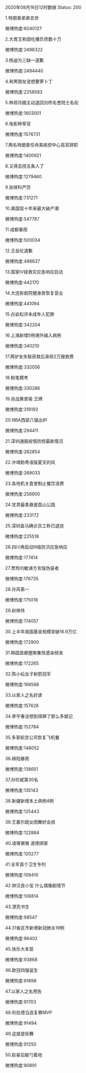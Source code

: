 2020年08月16日12时数据
Status: 200

1.特朗普弟弟去世

微博热度:6040127

2.大胃王称因吃播负债数十万

微博热度:2498322

3.杨迪为三缺一道歉

微博热度:2494440

4.和男朋友说想要萝卜丁

微博热度:2258583

5.林郑月娥主动退回剑桥名誉院士名衔

微博热度:1603001

6.电影种草官

微博热度:1576731

7.两名特朗普任命美疾控中心高官辞职

微博热度:1400921

8.又得去捞五条人了

微博热度:1279460

9.张继科严厉

微博热度:731271

10.美国现十年来最大破产潮

微博热度:547787

11.成都暴雨

微博热度:500034

12.王岳伦道歉

微博热度:498637

13.国家Ⅳ级救灾应急响应启动

微博热度:442170

14.大连影剧院健身房恢复营业

微博热度:441094

15.白岩松评未成年人犯罪

微博热度:342204

16.上海新增5例境外输入病例

微博热度:340210

17.两驴友失联获救后承担2万搜救费

微博热度:332056

18.粉笔模考

微博热度:330286

19.肖战黄景瑜 王牌

微博热度:319192

20.NBA西部八强出炉

微博热度:294411

21.深圳通报疫情防控最新情况

微博热度:282854

22.许靖韵粤语版夏天的风

微博热度:269033

23.各地机关食堂制止餐饮浪费

微博热度:256900

24.甘肃最美悬崖盘山公路

微博热度:233172

25.深圳盒马确诊员工称已退烧

微博热度:225518

26.四川再启动III级防汛应急响应

微博热度:177414

27.贾玲刘敏涛方言版伪装者

微博热度:176735

28.孙芮第一

微博热度:175018

29.赵继伟

微博热度:174057

30.上半年我国基金规模突破16.9万亿

微博热度:172900

31.韩国首都圈聚集性感染频发

微博热度:172265

32.陈小纭女子射箭冠军

微博热度:166568

33.以家人之名好虐

微博热度:157626

34.李宇春没想到得罪了那么多娱记

微博热度:152784

35.多家航空公司恢复飞机餐

微博热度:148052

36.绵阳暴雨

微博热度:138651

37.孙珍妮第30名

微博热度:135143

38.新疆新增本土病例4例

微博热度:125443

39.王嘉尔跳女团舞好会扭

微博热度:122884

40.凌霄舅舅 道德绑架

微博热度:120277

41.全军首个卫生专列

微博热度:109410

42.钟汉良小宝 什么偶像剧情节

微博热度:106814

43.漂亮书生

微博热度:98547

44.31省区市新增新冠肺炎19例

微博热度:96402

45.快乐大本营

微博热度:93868

46.欧冠四强诞生

微博热度:91898

47.以家人之名预告

微博热度:91703

48.利拉德当选复赛MVP

微博热度:91494

49.这就是街舞

微博热度:91250

50.赵睿后脑勺着地

微博热度:90891

